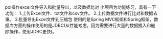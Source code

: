 
poi操作excel文件导入和批量导出，以及数据比对
小项目为功能练习，具有一下功能：
1.上传Excel文件、txt文件和csv文件。
2.上传数据文件进行比对和数据去重。
3.批量导出Excel文件到压缩包
使用的是Spring MVC框架和Spring框架，数据库方面的操作使用的是JDBC(从性能考虑，因为需要进行大量的数据插入和删除操作，使用JDBC更快)。
